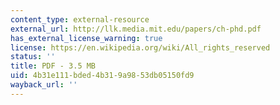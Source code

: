 ```yaml
---
content_type: external-resource
external_url: http://llk.media.mit.edu/papers/ch-phd.pdf
has_external_license_warning: true
license: https://en.wikipedia.org/wiki/All_rights_reserved
status: ''
title: PDF - 3.5 MB
uid: 4b31e111-bded-4b31-9a98-53db05150fd9
wayback_url: ''
---
```

